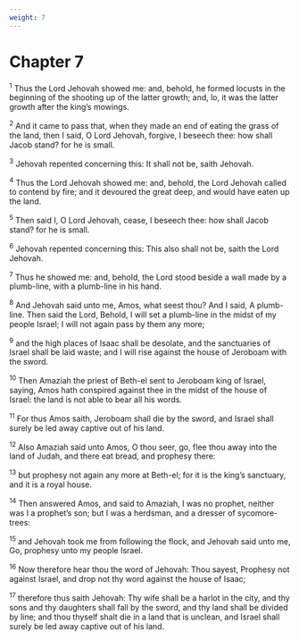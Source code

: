 ```yaml
---
weight: 7
---
```


# Chapter 7

<sup>1</sup> Thus the Lord Jehovah showed me: and, behold, he formed locusts in the beginning of the shooting up of the latter growth; and, lo, it was the latter growth after the king’s mowings. 

<sup>2</sup> And it came to pass that, when they made an end of eating the grass of the land, then I said, O Lord Jehovah, forgive, I beseech thee: how shall Jacob stand? for he is small. 

<sup>3</sup> Jehovah repented concerning this: It shall not be, saith Jehovah. 

<sup>4</sup> Thus the Lord Jehovah showed me: and, behold, the Lord Jehovah called to contend by fire; and it devoured the great deep, and would have eaten up the land. 

<sup>5</sup> Then said I, O Lord Jehovah, cease, I beseech thee: how shall Jacob stand? for he is small. 

<sup>6</sup> Jehovah repented concerning this: This also shall not be, saith the Lord Jehovah. 

<sup>7</sup> Thus he showed me: and, behold, the Lord stood beside a wall made by a plumb-line, with a plumb-line in his hand. 

<sup>8</sup> And Jehovah said unto me, Amos, what seest thou? And I said, A plumb-line. Then said the Lord, Behold, I will set a plumb-line in the midst of my people Israel; I will not again pass by them any more; 

<sup>9</sup> and the high places of Isaac shall be desolate, and the sanctuaries of Israel shall be laid waste; and I will rise against the house of Jeroboam with the sword. 

<sup>10</sup> Then Amaziah the priest of Beth-el sent to Jeroboam king of Israel, saying, Amos hath conspired against thee in the midst of the house of Israel: the land is not able to bear all his words. 

<sup>11</sup> For thus Amos saith, Jeroboam shall die by the sword, and Israel shall surely be led away captive out of his land. 

<sup>12</sup> Also Amaziah said unto Amos, O thou seer, go, flee thou away into the land of Judah, and there eat bread, and prophesy there: 

<sup>13</sup> but prophesy not again any more at Beth-el; for it is the king’s sanctuary, and it is a royal house. 

<sup>14</sup> Then answered Amos, and said to Amaziah, I was no prophet, neither was I a prophet’s son; but I was a herdsman, and a dresser of sycomore-trees: 

<sup>15</sup> and Jehovah took me from following the flock, and Jehovah said unto me, Go, prophesy unto my people Israel. 

<sup>16</sup> Now therefore hear thou the word of Jehovah: Thou sayest, Prophesy not against Israel, and drop not thy word against the house of Isaac; 

<sup>17</sup> therefore thus saith Jehovah: Thy wife shall be a harlot in the city, and thy sons and thy daughters shall fall by the sword, and thy land shall be divided by line; and thou thyself shalt die in a land that is unclean, and Israel shall surely be led away captive out of his land. 


